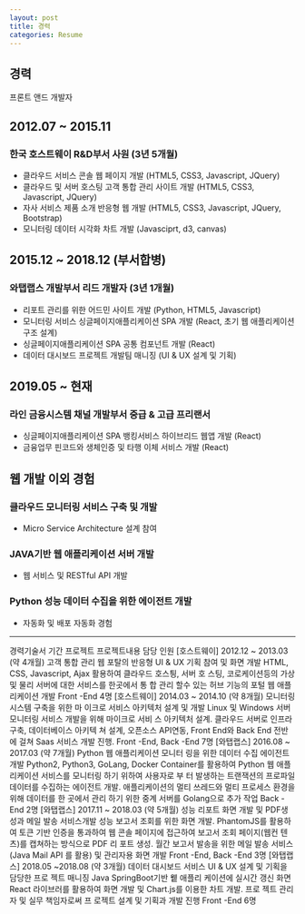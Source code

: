```yaml
---
layout: post
title: 경력
categories: Resume
---
```


## 경력

프론트 앤드 개발자

## 2012.07 ~ 2015.11

### 한국 호스트웨이 R&D부서 사원 (3년 5개월)

- 클라우드 서비스 콘솔 웹 페이지 개발 (HTML5, CSS3, Javascript, JQuery)
- 클라우드 및 서버 호스팅 고객 통합 관리 사이트 개발  (HTML5, CSS3, Javascript, JQuery)
- 자사 서비스 제품 소개 반응형 웹 개발 (HTML5, CSS3, Javascript, JQuery, Bootstrap)
- 모니터링 데이터 시각화 차트 개발 (Javasciprt, d3, canvas)

## 2015.12 ~ 2018.12 (부서합병)

### 와탭랩스 개발부서 리드 개발자 (3년 1개월)

- 리포트 관리를 위한 어드민 사이트 개발 (Python, HTML5, Javascript)
- 모니터링 서비스 싱글페이지애플리케이션 SPA 개발 (React, 초기 웹 애플리케이션 구조 설계)
- 싱글페이지애플리케이션 SPA 공통 컴포넌트 개발 (React)
- 데이터 대시보드 프로젝트 개발팀 매니징 (UI & UX 설계 및 기획)

## 2019.05 ~ 현재

### 라인 금융시스템 채널 개발부서 중급 & 고급 프리랜서

- 싱글페이지애플리케이션 SPA 뱅킹서비스 하이브리드 웹앱 개발 (React)
- 금융업무 핀코드와 생체인증 및 타행 이체 서비스 개발 (React)

## 웹 개발 이외 경험

### 클라우드 모니터링 서비스 구축 및 개발 

- Micro Service Architecture 설계 참여

### JAVA기반 웹 애플리케이션 서버 개발

- 웹 서비스 및 RESTful API 개발

### Python 성능 데이터 수집을 위한 에이전트 개발 

- 자동화 및 배포 자동화 경험 



----


경력기술서
기간 프로젝트 프로젝트내용 담당 인원
[호스트웨이]
2012.12
 ~ 2013.03
(약 4개월)
고객 통합 관리 웹 포탈의 반응형
UI & UX 기획 참여 및 화면 개발
HTML, CSS, Javascript, Ajax
활용하여 클라우드 호스틩, 서버 호
스팅, 코로케이션등의 가상 및 물리
서버에 대한 서비스를 한곳에서 통
합 관리 할수 있는 허브 기능의 포털
웹 애플리케이션 개발
Front
-End 4명
[호스트웨이]
2014.03
 ~ 2014.10
(약 8개월)
모니터링 시스템 구축을 위한 마
이크로 서비스 아키텍처 설계 및
개발
Linux 및 Windows 서버 모니터링
서비스 개발을 위해 마이크로 서비
스 아키텍처 설계. 클라우드 서버로
인프라 구축, 데이터베이스 아키텍
쳐 설계, 오픈소스 API연동, Front
End와 Back End 전반에 걸쳐
Saas 서비스 개발 진행.
Front
-End,
Back
-End
7명
[와탭랩스]
2016.08
 ~ 2017.03
(약 7개월)
Python 웹 애플리케이션 모니터
링을 위한 데이터 수집 에이전트
개발
Python2, Python3, GoLang,
Docker Container를 활용하여
Python 웹 애플리케이션 서비스를
모니터링 하기 위하여 사용자로 부
터 발생하는 트랜잭션의 프로파일
데이터를 수집하는 에이전트 개발.
애플리케이션의 멀티 쓰레드와 멀티
프로세스 환경을 위해 데이터를 한
곳에서 관리 하기 위한 중계 서버를
Golang으로 추가 작업
Back
-End 2명
[와탭랩스]
2017.11
 ~ 2018.03
(약 5개월)
성능 리포트 화면 개발 및 PDF생
성과 메일 발송 서비스개발
성능 보고서 조회를 위한 화면 개발.
PhantomJS를 활용하여 토큰 기반
인증을 통과하여 웹 콘솔 페이지에
접근하여 보고서 조회 페이지(웹컨
텐츠)를 캡쳐하는 방식으로 PDF 리
포트 생성. 월간 보고서 발송을 위한
메일 발송 서비스 (Java Mail API
를 활용) 및 관리자용 화면 개발
Front
-End,
Back
-End
3명
[와탭랩스]
2018.05
 ~2018.08
(약 3개월)
데이터 대시보드 서비스 UI &
UX 설계 및 기획을 담당한 프로
젝트 매니징
Java SpringBoot기반 윁 애플리
케이션에 실시간 갱신 화면 React
라이브러를 활용하여 화면 개발 및
Chart.js를 이용한 차트 개발. 프로
젝트 관리자 및 실무 책임자로써 프
로젝트 설계 및 기획과 개발 진행
Front
-End 6명